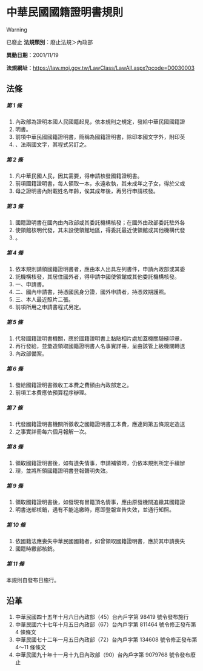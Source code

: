 # 中華民國國籍證明書規則


> [!WARNING]
> 已廢止
**法規類別**：廢止法規＞內政部

**異動日期**：2001/11/19  

**法規網址**：https://law.moj.gov.tw/LawClass/LawAll.aspx?pcode=D0030003



## 法條
##### 第 1 條
1. 內政部為證明本國人民國籍起見，依本規則之規定，發給中華民國國籍證
1. 明書。
1. 前項中華民國國籍證明書，簡稱為國籍證明書，除印本國文字外，附印英
1. 、法兩國文字，其程式另訂之。

##### 第 2 條
1. 凡中華民國人民，因其需要，得申請核發國籍證明書。
1. 前項國籍證明書，每人領取一本，永遠收執，其未成年之子女，得於父或
1. 母之證明書內附載姓名年齡，俟其成年後，再另行申請核發。

##### 第 3 條
1. 國籍證明書在國內由內政部或其委託機構核發；在國外由政部委託駐外各
1. 使領館核明代發，其未設使領館地區，得委託最近使領館或其他機構代發
1. 。

##### 第 4 條
1. 依本規則請領國籍證明書者，應由本人出具左列書件，申請內政部或其委
1. 託機構核發，其居住國外者，得申請中國使領館或其他委託機構核發。
1. 一、申請書。
1. 二、國內申請書，持憑國民身分證，國外申請者，持憑效期護照。
1. 三、本人最近照片二張。
1. 前項所用之申請書程式另定。

##### 第 5 條
1. 代發國籍證明書機關，應於國籍證明書上黏貼相片處加蓋機關騎縫印章，
1. 再行發給，並彙造領取國籍證明書人名事實詳冊，呈由該管上級機關轉送
1. 內政部備案。

##### 第 6 條
1. 發給國籍證明書徵收工本費之費額由內政部定之。
1. 前項工本費應依預算程序辦理。

##### 第 7 條
1. 代發國籍證明書機關所徵收之國籍證明書工本費，應連同第五條規定造送
1. 之事實詳冊每六個月報解一次。

##### 第 8 條
1. 領取國籍證明書後，如有遺失情事，申請補領時，仍依本規則所定手續辦
1. 理，並將所領國籍證明書登報聲明失效。

##### 第 9 條
1. 領取國籍證明書後，如發現有冒籍頂名情事，應由原發機關追繳其國籍證
1. 明書送部核銷，遇有不能追繳時，應即登報宣告失效，並通行知照。

##### 第 10 條
1. 依國籍法應喪失中華民國國籍者，如曾領取國籍證明書，應於其申請喪失
1. 國籍時繳部核銷。

##### 第 11 條
本規則自發布日施行。

## 沿革
1. 中華民國四十五年十月六日內政部（45）台內戶字第 98419  號令發布施行
1. 中華民國六十七年十月五日內政部（67）台內戶字第 811464 號令修正發布第 4  條條文
1. 中華民國七十二年一月五日內政部（72）台內戶字第 134608 號令修正發布第 4～11  條條文
1. 中華民國九十年十一月十九日內政部（90）台內戶字第 9079768  號令發布廢止
